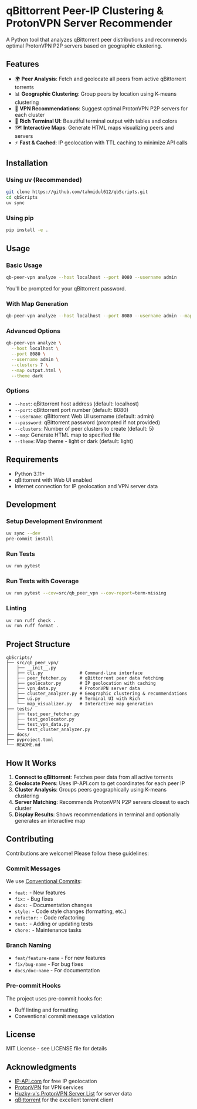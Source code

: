 # qBittorrent Peer-IP Clustering & ProtonVPN Server Recommender

A Python tool that analyzes qBittorrent peer distributions and recommends optimal ProtonVPN P2P servers based on geographic clustering.

## Features

- 🌍 **Peer Analysis**: Fetch and geolocate all peers from active qBittorrent torrents
- 📊 **Geographic Clustering**: Group peers by location using K-means clustering
- 🔐 **VPN Recommendations**: Suggest optimal ProtonVPN P2P servers for each cluster
- 🎨 **Rich Terminal UI**: Beautiful terminal output with tables and colors
- 🗺️ **Interactive Maps**: Generate HTML maps visualizing peers and servers
- ⚡ **Fast & Cached**: IP geolocation with TTL caching to minimize API calls

## Installation

### Using uv (Recommended)

```bash
git clone https://github.com/tahmidul612/qbScripts.git
cd qbScripts
uv sync
```

### Using pip

```bash
pip install -e .
```

## Usage

### Basic Usage

```bash
qb-peer-vpn analyze --host localhost --port 8080 --username admin
```

You'll be prompted for your qBittorrent password.

### With Map Generation

```bash
qb-peer-vpn analyze --host localhost --port 8080 --username admin --map peer_map.html
```

### Advanced Options

```bash
qb-peer-vpn analyze \
  --host localhost \
  --port 8080 \
  --username admin \
  --clusters 7 \
  --map output.html \
  --theme dark
```

### Options

- `--host`: qBittorrent host address (default: localhost)
- `--port`: qBittorrent port number (default: 8080)
- `--username`: qBittorrent Web UI username (default: admin)
- `--password`: qBittorrent password (prompted if not provided)
- `--clusters`: Number of peer clusters to create (default: 5)
- `--map`: Generate HTML map to specified file
- `--theme`: Map theme - light or dark (default: light)

## Requirements

- Python 3.11+
- qBittorrent with Web UI enabled
- Internet connection for IP geolocation and VPN server data

## Development

### Setup Development Environment

```bash
uv sync --dev
pre-commit install
```

### Run Tests

```bash
uv run pytest
```

### Run Tests with Coverage

```bash
uv run pytest --cov=src/qb_peer_vpn --cov-report=term-missing
```

### Linting

```bash
uv run ruff check .
uv run ruff format .
```

## Project Structure

```
qbScripts/
├── src/qb_peer_vpn/
│   ├── __init__.py
│   ├── cli.py              # Command-line interface
│   ├── peer_fetcher.py     # qBittorrent peer data fetching
│   ├── geolocator.py       # IP geolocation with caching
│   ├── vpn_data.py         # ProtonVPN server data
│   ├── cluster_analyzer.py # Geographic clustering & recommendations
│   ├── ui.py               # Terminal UI with Rich
│   └── map_visualizer.py   # Interactive map generation
├── tests/
│   ├── test_peer_fetcher.py
│   ├── test_geolocator.py
│   ├── test_vpn_data.py
│   └── test_cluster_analyzer.py
├── docs/
├── pyproject.toml
└── README.md
```

## How It Works

1. **Connect to qBittorrent**: Fetches peer data from all active torrents
1. **Geolocate Peers**: Uses IP-API.com to get coordinates for each peer IP
1. **Cluster Analysis**: Groups peers geographically using K-means clustering
1. **Server Matching**: Recommends ProtonVPN P2P servers closest to each cluster
1. **Display Results**: Shows recommendations in terminal and optionally generates an interactive map

## Contributing

Contributions are welcome! Please follow these guidelines:

### Commit Messages

We use [Conventional Commits](https://www.conventionalcommits.org/):

- `feat:` - New features
- `fix:` - Bug fixes
- `docs:` - Documentation changes
- `style:` - Code style changes (formatting, etc.)
- `refactor:` - Code refactoring
- `test:` - Adding or updating tests
- `chore:` - Maintenance tasks

### Branch Naming

- `feat/feature-name` - For new features
- `fix/bug-name` - For bug fixes
- `docs/doc-name` - For documentation

### Pre-commit Hooks

The project uses pre-commit hooks for:

- Ruff linting and formatting
- Conventional commit message validation

## License

MIT License - see LICENSE file for details

## Acknowledgments

- [IP-API.com](https://ip-api.com/) for free IP geolocation
- [ProtonVPN](https://protonvpn.com/) for VPN services
- [Huzky-v's ProtonVPN Server List](https://github.com/huzky-v/proton-vpn-server-list) for server data
- [qBittorrent](https://www.qbittorrent.org/) for the excellent torrent client
